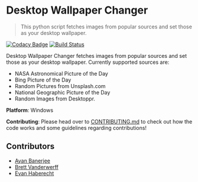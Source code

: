 # Desktop Wallpaper Changer
> This python script fetches images from popular sources and set those as your desktop wallpaper.

[![Codacy Badge](https://api.codacy.com/project/badge/Grade/54b27c2612ee4301924e701d1b081375)](https://app.codacy.com/app/ayan-b/Desktop-Wallpaper-Changer?utm_source=github.com&utm_medium=referral&utm_content=ayan-b/Desktop-Wallpaper-Changer&utm_campaign=Badge_Grade_Settings) [![Build Status](https://travis-ci.org/ayan-b/Desktop-Wallpaper-Changer.svg?branch=master)](https://travis-ci.org/ayan-b/Desktop-Wallpaper-Changer) 
<!--[![HitCount](http://hits.dwyl.io/ayan-b/Desktop-Wallpaper-Changer.svg)](http://hits.dwyl.io/ayan-b/Desktop-Wallpaper-Changer) -->

Desktop Wallpaper Changer fetches images from popular sources and set those as your desktop wallpaper. Currently supported sources are:
- NASA Astronomical Picture of the Day
- Bing Picture of the Day
- Random Pictures from Unsplash.com
- National Geographic Picture of the Day
- Random Images from Desktoppr.

**Platform**:
Windows

**Contributing**:
Please head over to [CONTRIBUTING.md](/CONTRIBUTING.md) to check out how the code works and some guidelines regarding contributions!

## Contributors
* [Ayan Banerjee](https://github.com/ayan-b)
* [Brett Vanderwerff](https://github.com/brettvanderwerff)
* [Evan Haberecht](https://github.com/habereet)
